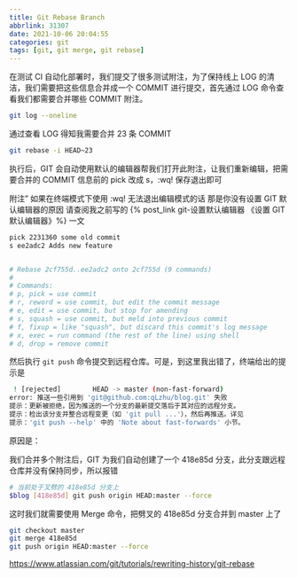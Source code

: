 ```yaml
---
title: Git Rebase Branch
abbrlink: 31307
date: 2021-10-06 20:04:55
categories: git
tags: [git, git merge, git rebase]
---
```


在测试 CI 自动化部署时，我们提交了很多测试附注，为了保持线上 LOG 的清洁，我们需要把这些信息合并成一个 COMMIT 进行提交，首先通过 LOG 命令查看我们都需要合并哪些 COMMIT 附注。

```bash
git log --oneline
```

通过查看 LOG 得知我需要合并 23 条 COMMIT

```bash
git rebase -i HEAD~23
```
<!-- more -->

执行后，GIT 会自动使用默认的编辑器帮我们打开此附注，让我们重新编辑，把需要合并的 COMMIT 信息前的 pick 改成 s，:wq! 保存退出即可

附注”
如果在终端模式下使用 :wq! 无法退出编辑模式的话
那是你没有设置 GIT 默认编辑器的原因
请查阅我之前写的 {% post_link git-设置默认编辑器 《设置 GIT 默认编辑器》%} 一文

```bash
pick 2231360 some old commit
s ee2adc2 Adds new feature


# Rebase 2cf755d..ee2adc2 onto 2cf755d (9 commands)
#
# Commands:
# p, pick = use commit
# r, reword = use commit, but edit the commit message
# e, edit = use commit, but stop for amending
# s, squash = use commit, but meld into previous commit
# f, fixup = like "squash", but discard this commit's log message
# x, exec = run command (the rest of the line) using shell
# d, drop = remove commit
```

然后执行 `git push` 命令提交到远程仓库。可是，到这里我出错了，终端给出的提示是

```bash
 ! [rejected]        HEAD -> master (non-fast-forward)
error: 推送一些引用到 'git@github.com:qLzhu/blog.git' 失败
提示：更新被拒绝，因为推送的一个分支的最新提交落后于其对应的远程分支。
提示：检出该分支并整合远程变更（如 'git pull ...'），然后再推送。详见
提示：'git push --help' 中的 'Note about fast-forwards' 小节。
```

原因是：

我们合并多个附注后，GIT 为我们自动创建了一个 418e85d 分支，此分支跟远程仓库并没有保持同步，所以报错

```bash
# 当前处于叉劈的 418e85d 分支上
$blog [418e85d] git push origin HEAD:master --force
```

这时我们就需要使用 Merge 命令，把劈叉的 418e85d 分支合并到 master 上了

```bash
git checkout master
git merge 418e85d
git push origin HEAD:master --force
```

https://www.atlassian.com/git/tutorials/rewriting-history/git-rebase